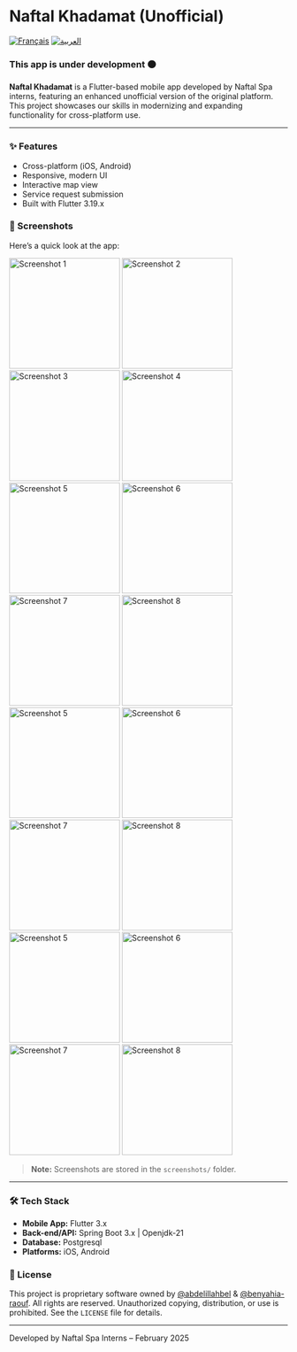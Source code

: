# Naftal Khadamat (Unofficial)

[![Français](https://img.shields.io/badge/Lang-Français-green.svg)](README.fr.md) [![العربية](https://img.shields.io/badge/Lang-العربية-black.svg)](README.ar.md)

### This app is under development 🟠

**Naftal Khadamat** is a Flutter-based mobile app developed by Naftal Spa interns, featuring an enhanced unofficial version of the original platform. This project showcases our skills in modernizing and expanding functionality for cross-platform use.

---

### ✨ Features

- Cross-platform (iOS, Android)
- Responsive, modern UI
- Interactive map view
- Service request submission
- Built with Flutter 3.19.x

### 📸 Screenshots

Here’s a quick look at the app:

<div>
<img src="screenshots/Screenshot_1741025056.png" alt="Screenshot 1" width="200"> 
  <img src="screenshots/Screenshot_1741025047.png" alt="Screenshot 2" width="200">
  <img src="screenshots/Screenshot_1740593100.png" alt="Screenshot 3" width="200"> 
  <img src="screenshots/Screenshot_1740593104.png" alt="Screenshot 4" width="200"> 
 
</div>
<div>
  <img src="screenshots/Screenshot_1741026625.png" alt="Screenshot 5" width="200"> 
  <img src="screenshots/Screenshot_1740592937.png" alt="Screenshot 6" width="200"> 
  <img src="screenshots/Screenshot_1741026617.png" alt="Screenshot 7" width="200"> 
  <img src="screenshots\Screenshot_1740596017.png" alt="Screenshot 8" width="200">
</div>
<div>
  <img src="screenshots/Screenshot_1741026504.png" alt="Screenshot 5" width="200"> 
  <img src="screenshots/Screenshot_1741026498.png" alt="Screenshot 6" width="200"> 
  <img src="screenshots/Screenshot_1741026753.png" alt="Screenshot 7" width="200"> 
  <img src="screenshots/Screenshot_1741026763.png" alt="Screenshot 8" width="200">
</div>
<div>
  <img src="screenshots/Screenshot_1741026577.png" alt="Screenshot 5" width="200"> 
  <img src="screenshots/Screenshot_1741026591.png" alt="Screenshot 6" 
  width="200"> 
   <img src="screenshots/Screenshot_1740593190.png" alt="Screenshot 7" width="200"> 
  <img src="screenshots/Screenshot_1741026249.png" alt="Screenshot 8" width="200">
  
</div>

> **Note:** Screenshots are stored in the `screenshots/` folder.

---

### 🛠️ Tech Stack

- **Mobile App:** Flutter 3.x
- **Back-end/API:** Spring Boot 3.x | Openjdk-21
- **Database:** Postgresql
- **Platforms:** iOS, Android

### 📜 License

This project is proprietary software owned by [@abdelillahbel](https://github.com/abdelillahbel) & [@benyahia-raouf](https://github.com/benyahia-raouf). All rights are reserved. Unauthorized copying, distribution, or use is prohibited. See the `LICENSE` file for details.

---

Developed by Naftal Spa Interns – February 2025